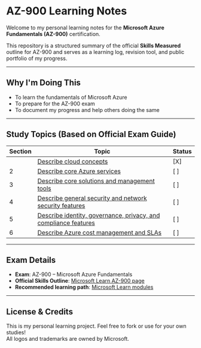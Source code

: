 # AZ-900 Learning Notes

Welcome to my personal learning notes for the **Microsoft Azure Fundamentals (AZ-900)** certification.

This repository is a structured summary of the official **Skills Measured** outline for AZ-900 and serves as a learning log, revision tool, and public portfolio of my progress.

---

## Why I'm Doing This

- To learn the fundamentals of Microsoft Azure
- To prepare for the AZ-900 exam
- To document my progress and help others doing the same

---

## Study Topics (Based on Official Exam Guide)

| Section | Topic | Status |
|--------|-------|--------|
| | [Describe cloud concepts](01-describe-cloud-concepts.md) | [X] |
| 2 | [Describe core Azure services](02-describe-core-azure-services.md) | [ ] |
| 3 | [Describe core solutions and management tools](03-describe-core-solutions-and-management-tools.md) | [ ] |
| 4 | [Describe general security and network security features](04-describe-general-security-and-network-security-features.md) | [ ] |
| 5 | [Describe identity, governance, privacy, and compliance features](05-describe-identity-governance-privacy-and-compliance.md) | [ ] |
| 6 | [Describe Azure cost management and SLAs](06-describe-azure-cost-management-and-slas.md) | [ ] |

---

## Exam Details

- **Exam**: AZ-900 – Microsoft Azure Fundamentals  
- **Official Skills Outline**: [Microsoft Learn AZ-900 page](https://learn.microsoft.com/en-us/certifications/exams/az-900/)  
- **Recommended learning path**: [Microsoft Learn modules](https://learn.microsoft.com/en-us/training/paths/azure-fundamentals/)

---

## License & Credits

This is my personal learning project. Feel free to fork or use for your own studies!  
All logos and trademarks are owned by Microsoft.
